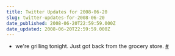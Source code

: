 ```yaml
---
title: Twitter Updates for 2008-06-20
slug: twitter-updates-for-2008-06-20
date_published: 2008-06-20T22:59:59.000Z
date_updated: 2008-06-20T22:59:59.000Z
---
```


- we're grilling tonight. Just got back from the grocery store. [#](http://twitter.com/joelgoodman/statuses/839674534)
